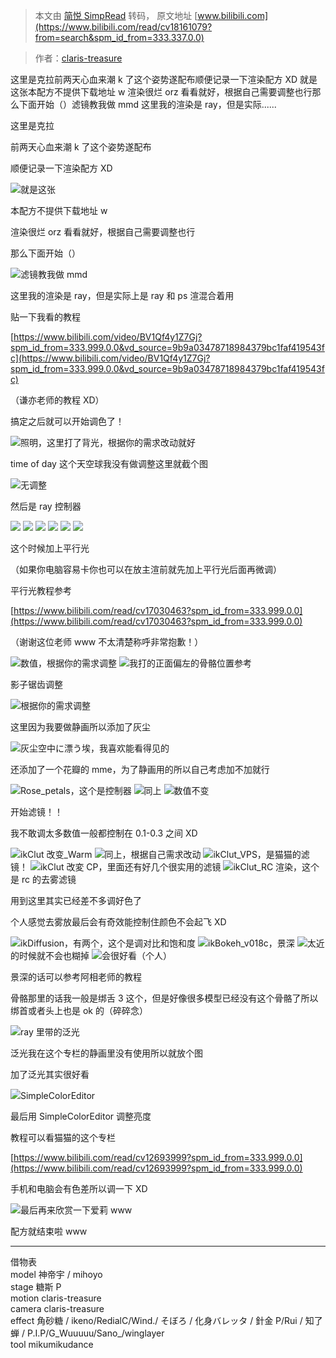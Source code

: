 > 本文由 [简悦 SimpRead](http://ksria.com/simpread/) 转码， 原文地址 [www.bilibili.com](https://www.bilibili.com/read/cv18161079?from=search&spm_id_from=333.337.0.0)

> 作者：[claris-treasure](https://space.bilibili.com/244954594)

 这里是克拉前两天心血来潮 k 了这个姿势遂配布顺便记录一下渲染配方 XD 就是这张本配方不提供下载地址 w 渲染很烂 orz 看看就好，根据自己需要调整也行那么下面开始（）滤镜教我做 mmd 这里我的渲染是 ray，但是实际......

这里是克拉

前两天心血来潮 k 了这个姿势遂配布

顺便记录一下渲染配方 XD

![](http://i0.hdslb.com/bfs/article/cbba990066fe9bcd5cfc1ca6679c19e000cd1134.png@942w_531h_progressive.webp)就是这张

本配方不提供下载地址 w

渲染很烂 orz 看看就好，根据自己需要调整也行

那么下面开始（）

![](http://i0.hdslb.com/bfs/article/0db54b20602d645ff10ed78ecd865db526857606.png@335w_456h_progressive.webp)滤镜教我做 mmd

这里我的渲染是 ray，但是实际上是 ray 和 ps 渲混合着用

贴一下我看的教程

[https://www.bilibili.com/video/BV1Qf4y1Z7Gj?spm_id_from=333.999.0.0&vd_source=9b9a03478718984379bc1faf419543fc](https://www.bilibili.com/video/BV1Qf4y1Z7Gj?spm_id_from=333.999.0.0&vd_source=9b9a03478718984379bc1faf419543fc)

（谦亦老师的教程 XD）  

搞定之后就可以开始调色了！

![](http://i0.hdslb.com/bfs/article/ef4a3ba50dcd5ce309204d764f433d16588ee6b8.png@339w_287h_progressive.webp)照明，这里打了背光，根据你的需求改动就好

time of day 这个天空球我没有做调整这里就截个图

![](http://i0.hdslb.com/bfs/article/46f0d401204b43795334b5a606b1c141ce3ac45a.png@261w_86h_progressive.webp)无调整

然后是 ray 控制器

![](http://i0.hdslb.com/bfs/article/09b22ad2f9190069b189d4149fed1478614737e2.png@240w_143h_progressive.webp) ![](http://i0.hdslb.com/bfs/article/c9bac63fdaa5a173726f6baff0182d9ba7b9947d.png@251w_141h_progressive.webp) ![](http://i0.hdslb.com/bfs/article/88a735ae20f78a1cfc2f996c4a8f9b232137f617.png@251w_117h_progressive.webp) ![](http://i0.hdslb.com/bfs/article/5c852066fa6c7fda751b2e533b5f409a2ecf7f66.png@242w_104h_progressive.webp) ![](http://i0.hdslb.com/bfs/article/64ce789514517fd60d9b17b2c4867b9e513bb9c1.png@240w_105h_progressive.webp) ![](http://i0.hdslb.com/bfs/article/8e78d963f6dd8064e0cdd8de113f3dd30f06f18e.png@239w_126h_progressive.webp)

这个时候加上平行光

（如果你电脑容易卡你也可以在放主渲前就先加上平行光后面再微调）

平行光教程参考

[https://www.bilibili.com/read/cv17030463?spm_id_from=333.999.0.0](https://www.bilibili.com/read/cv17030463?spm_id_from=333.999.0.0)

（谢谢这位老师 www 不太清楚称呼非常抱歉！）  

![](http://i0.hdslb.com/bfs/article/7073c81937dccd78181f9328db5074c2367980c7.png@510w_296h_progressive.webp)数值，根据你的需求调整 ![](http://i0.hdslb.com/bfs/article/3e5d828a069b5c5edbface9af28b276949371722.png@824w_53h_progressive.webp)我打的正面偏左的骨骼位置参考

影子锯齿调整

![](http://i0.hdslb.com/bfs/article/ae97acbc290f1393dfaacd71d941d081fa2023fb.png@371w_290h_progressive.webp)根据你的需求调整

这里因为我要做静画所以添加了灰尘

![](http://i0.hdslb.com/bfs/article/6f0b64b90e85ef4a8e03bee9391917f6db2b86dc.png@372w_290h_progressive.webp)灰尘空中に漂う埃，我喜欢能看得见的

还添加了一个花瓣的 mme，为了静画用的所以自己考虑加不加就行

![](http://i0.hdslb.com/bfs/article/17128703db54709d80a0838c3198d4e2e0e44cda.png@509w_291h_progressive.webp)Rose_petals，这个是控制器 ![](http://i0.hdslb.com/bfs/article/8b9125af80284628873c63aa4f4bb2ce45ceed16.png@245w_126h_progressive.webp)同上 ![](http://i0.hdslb.com/bfs/article/835483f0ab8fe24bafabf4b943811c711bbbf719.png@368w_290h_progressive.webp)数值不变

开始滤镜！！

我不敢调太多数值一般都控制在 0.1-0.3 之间 XD

![](http://i0.hdslb.com/bfs/article/529f6c2e37011697c7fabeebf27f5e0dd0a4cb08.png@362w_282h_progressive.webp)ikClut 改变_Warm ![](http://i0.hdslb.com/bfs/article/3c16b0e1bd1966b151073cd2e55cc58a355e932e.png@359w_284h_progressive.webp)同上，根据自己需求改动 ![](http://i0.hdslb.com/bfs/article/9b919d33ded71e1ebbd5b410ff73a37c242947be.png@366w_282h_progressive.webp)ikClut_VPS，是猫猫的滤镜！ ![](http://i0.hdslb.com/bfs/article/4ffe04ac21ffe0b3d56847b9fb012ed63803f98a.png@369w_285h_progressive.webp)ikClut 改変 CP，里面还有好几个很实用的滤镜 ![](http://i0.hdslb.com/bfs/article/ce073f94009cdb03fcc66eb8a51e3c137b037dc7.png@365w_296h_progressive.webp)ikClut_RC 渲染，这个是 rc 的去雾滤镜

用到这里其实已经差不多调好色了

个人感觉去雾放最后会有奇效能控制住颜色不会起飞 XD

![](http://i0.hdslb.com/bfs/article/43b5914f17e7666b0e904233bfe2405fa81aaf0d.png@368w_293h_progressive.webp)ikDiffusion，有两个，这个是调对比和饱和度 ![](http://i0.hdslb.com/bfs/article/5d04b9e6d31cf63976608d50b4082e088a852013.png@374w_290h_progressive.webp)ikBokeh_v018c，景深 ![](http://i0.hdslb.com/bfs/article/69a710f7ea1a69b30aacae1d8a360edb1f618813.png@242w_120h_progressive.webp)太近的时候就不会也糊掉 ![](http://i0.hdslb.com/bfs/article/c08a8f8667a173ff70d984c4be5bf9f73e1efb53.png@237w_120h_progressive.webp)会很好看（个人）

景深的话可以参考阿相老师的教程

骨骼那里的话我一般是绑舌 3 这个，但是好像很多模型已经没有这个骨骼了所以绑首或者头上也是 ok 的（碎碎念）

![](http://i0.hdslb.com/bfs/article/719cb85f635990d9642d8554e7126cd746dd71bf.png@246w_50h_progressive.webp)ray 里带的泛光

泛光我在这个专栏的静画里没有使用所以就放个图  

加了泛光其实很好看

![](http://i0.hdslb.com/bfs/article/c7c92301b25ecdb2d712abaf22eaffcce37e6c64.png@254w_122h_progressive.webp)SimpleColorEditor

最后用 SimpleColorEditor 调整亮度

教程可以看猫猫的这个专栏

[https://www.bilibili.com/read/cv12693999?spm_id_from=333.999.0.0](https://www.bilibili.com/read/cv12693999?spm_id_from=333.999.0.0)

手机和电脑会有色差所以调一下 XD

![](http://i0.hdslb.com/bfs/article/cbba990066fe9bcd5cfc1ca6679c19e000cd1134.png@942w_531h_progressive.webp)最后再来欣赏一下爱莉 www

配方就结束啦 www

-------------------------------------------

借物表  
model 神帝宇 / mihoyo  
stage 糖斯 P  
motion claris-treasure  
camera claris-treasure  
effect 角砂糖 / ikeno/RedialC/Wind./ そぼろ / 化身バレッタ / 針金 P/Rui / 知了蝉 / P.I.P/G_Wuuuuu/Sano_/winglayer  
tool mikumikudance
